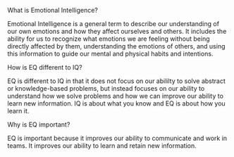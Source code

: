 What is Emotional Intelligence?

Emotional Intelligence is a general term to describe our understanding of our own emotions and how they affect ourselves and others. It includes the ability for us to recognize what emotions we are feeling without being directly affected by them, understanding the emotions of others, and using this information to guide our mental and physical habits and intentions.


How is EQ different to IQ?

EQ is different to IQ in that it does not focus on our abililty to solve abstract or knowledge-based problems, but instead focuses on our ability to understand how we solve problems and how we can improve our ability to learn new information. IQ is about what you know and EQ is about how you learn it.


Why is EQ important?

EQ is important because it improves our ability to communicate and work in teams. It improves our ability to learn and retain new information.

